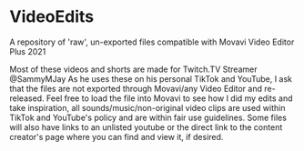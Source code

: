# VideoEdits
A repository of 'raw', un-exported files compatible with Movavi Video Editor Plus 2021

Most of these videos and shorts are made for Twitch.TV Streamer @SammyMJay
As he uses these on his personal TikTok and YouTube, I ask that the files are not exported through Movavi/any Video Editor and re-released. Feel free to load the file into
Movavi to see how I did my edits and take inspiration, all sounds/music/non-original video clips are used within TikTok and YouTube's policy and are within fair use guidelines. Some files will also have links to an unlisted youtube or the direct link to the content creator's page where you can find and view it, if desired.
